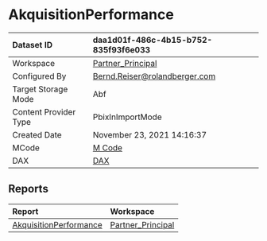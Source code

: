 



# AkquisitionPerformance

|Dataset ID|daa1d01f-486c-4b15-b752-835f93f6e033|
| :--- | :--- |
|Workspace|[Partner_Principal](../Workspaces/Partner_Principal.md)|
|Configured By|Bernd.Reiser@rolandberger.com|
|Target Storage Mode|Abf|
|Content Provider Type|PbixInImportMode|
|Created Date|November 23, 2021 14:16:37|
|MCode|[M Code](./AkquisitionPerformance/mcode.md)|
|DAX|[DAX](./AkquisitionPerformance/dax.md)|

## Reports

|Report|Workspace|
| :--- | :--- |
|[AkquisitionPerformance](../Reports/AkquisitionPerformance.md)|[Partner_Principal](../Workspaces/Partner_Principal.md)|
